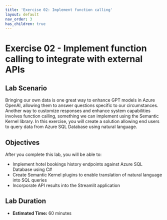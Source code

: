 ```yaml
---
title: 'Exercise 02: Implement function calling'
layout: default
nav_order: 3
has_children: true
---
```


# Exercise 02 - Implement function calling to integrate with external APIs

## Lab Scenario

Bringing our own data is one great way to enhance GPT models in Azure OpenAI, allowing them to answer questions specific to our circumstances. Another way to customize responses and enhance system capabilities involves function calling, something we can implement using the Semantic Kernel library. In this exercise, you will create a solution allowing end users to query data from Azure SQL Database using natural language.

## Objectives

After you complete this lab, you will be able to:

* Implement hotel bookings history endpoints against Azure SQL Database using C#
* Create Semantic Kernel plugins to enable translation of natural language into SQL queries
* Incorporate API results into the Streamlit application

## Lab Duration

* **Estimated Time:** 60 minutes
